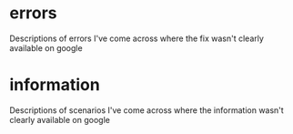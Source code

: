 # errors
Descriptions of errors I've come across where the fix wasn't clearly available on google

# information
Descriptions of scenarios I've come across where the information wasn't clearly available on google
